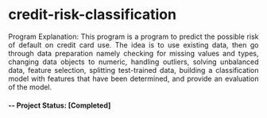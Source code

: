 # credit-risk-classification

<p align="justify">
Program Explanation: This program is a program to predict the possible risk of default on credit card use. The idea is to use existing data, then go through data preparation namely checking for missing values and types, changing data objects to numeric, handling outliers, solving unbalanced data, feature selection, splitting test-trained data, building a classification model with features that have been determined, and provide an evaluation of the model.
</p>

#### -- Project Status: [Completed]
